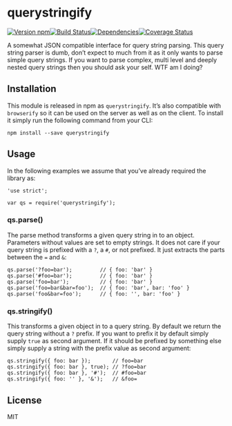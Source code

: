 querystringify
==============

[![Version npm](http://img.shields.io/npm/v/querystringify.svg?style=flat-square)](https://www.npmjs.com/package/querystringify)[![Build Status](http://img.shields.io/travis/unshiftio/querystringify/master.svg?style=flat-square)](https://travis-ci.org/unshiftio/querystringify)[![Dependencies](https://img.shields.io/david/unshiftio/querystringify.svg?style=flat-square)](https://david-dm.org/unshiftio/querystringify)[![Coverage Status](http://img.shields.io/coveralls/unshiftio/querystringify/master.svg?style=flat-square)](https://coveralls.io/r/unshiftio/querystringify?branch=master)

A somewhat JSON compatible interface for query string parsing. This query string parser is dumb, don’t expect to much from it as it only wants to parse simple query strings. If you want to parse complex, multi level and deeply nested query strings then you should ask your self. WTF am I doing?

Installation
------------

This module is released in npm as `querystringify`. It’s also compatible with `browserify` so it can be used on the server as well as on the client. To install it simply run the following command from your CLI:

    npm install --save querystringify

Usage
-----

In the following examples we assume that you’ve already required the library as:

    'use strict';

    var qs = require('querystringify');

### qs.parse()

The parse method transforms a given query string in to an object. Parameters without values are set to empty strings. It does not care if your query string is prefixed with a `?`, a `#`, or not prefixed. It just extracts the parts between the `=` and `&`:

    qs.parse('?foo=bar');         // { foo: 'bar' }
    qs.parse('#foo=bar');         // { foo: 'bar' }
    qs.parse('foo=bar');          // { foo: 'bar' }
    qs.parse('foo=bar&bar=foo');  // { foo: 'bar', bar: 'foo' }
    qs.parse('foo&bar=foo');      // { foo: '', bar: 'foo' }

### qs.stringify()

This transforms a given object in to a query string. By default we return the query string without a `?` prefix. If you want to prefix it by default simply supply `true` as second argument. If it should be prefixed by something else simply supply a string with the prefix value as second argument:

    qs.stringify({ foo: bar });       // foo=bar
    qs.stringify({ foo: bar }, true); // ?foo=bar
    qs.stringify({ foo: bar }, '#');  // #foo=bar
    qs.stringify({ foo: '' }, '&');   // &foo=

License
-------

MIT
